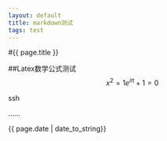 ```yaml
---
layout: default
title: markdown测试
tags: test
---
```


#{{ page.title }}


##Latex数学公式测试
$$
x^2=1  
e^{i\pi}+1 = 0
$$

ssh

……

{{ page.date | date_to_string}}

